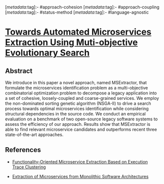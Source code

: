 <!-- deno-fmt-ignore-start -->

[_metadata_:tag]:- #approach-cohesion
[_metadata_:tag]:- #approach-coupling
[_metadata_:tag]:- #status-method
[_metadata_:tag]:- #language-agnostic

<!-- deno-fmt-ignore-end -->

# [Towards Automated Microservices Extraction Using Muti-objective Evolutionary Search](https://doi.org/10.1007/978-3-030-33702-5_5)

## Abstract

We introduce in this paper a novel approach, named MSExtractor, that formulate
the microservices identification problem as a multi-objective combinatorial
optimization problem to decompose a legacy application into a set of cohesive,
loosely-coupled and coarse-grained services. We employ the non-dominated sorting
genetic algorithm (NSGA-II) to drive a search process towards optimal
microservices identification while considering structural dependencies in the
source code. We conduct an empirical evaluation on a benchmark of two
open-source legacy software systems to assess the efficiency of our approach.
Results show that MSExtractor is able to find relevant microservice candidates
and outperforms recent three state-of-the-art approaches.

## References

- [Functionality-Oriented Microservice Extraction Based on Execution Trace Clustering](./functionality-oriented-microservice-extraction-based-on-execution-trace-clustering.md)

- [Extraction of Microservices from Monolithic Software Architectures](./extraction-of-microservices-from-monolithic-software-architectures.md)

